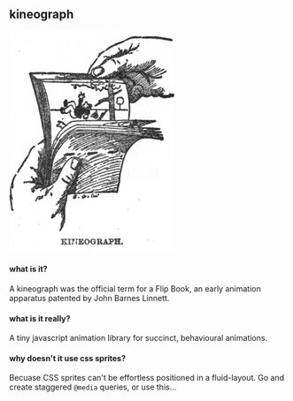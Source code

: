 ## kineograph

![kineograph](kineograph.jpg?raw=true)

#### what is it?

A kineograph was the official term for a Flip Book, an early animation apparatus patented by John Barnes Linnett.

#### what is it really?

A tiny javascript animation library for succinct, behavioural animations.

#### why doesn't it use css sprites?

Becuase CSS sprites can't be effortless positioned in a fluid-layout. Go and create staggered `@media` queries, or use this...